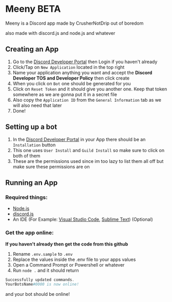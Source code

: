# **Meeny BETA**
Meeny is a Discord app made by CrusherNotDrip out of boredom

also made with discord.js and node.js and whatever
## **Creating an App**
1. Go to the [Discord Developer Portal](https://discord.com/developers/applications) then Login if you haven't already
2. Click/Tap on `New Application` located in the top right
3. Name your application anything you want and accept the **Discord Developer TOS and Developer Policy** then click create
4. When you click on `Bot` one should be generated for you
5. Click on `Reset Token` and it should give you another one. Keep that token somewhere as we are gonna put it in a secret file
6. Also copy the `Application ID` from the `General Information` tab as we will also need that later
7. Done!

## **Setting up a bot**
1. In the [Discord Developer Portal](https://discord.com/developers/applications) in your App there should be an `Installation` button
2. This one uses `User Install` and `Guild Install` so make sure to click on both of them
3. These are the permissions used since im too lazy to list them all off but make sure these permissions are on

## **Running an App**
### **Required things:**
- [Node.js](https://nodejs.org/en/)
- [discord.js](https://discord.js.org/#/)
- An IDE (For Example: [Visual Studio Code](https://code.visualstudio.com), [Sublime Text](https://www.sublimetext.com)) (Optional)

### **Get the app online:**
**If you haven't already then get the code from this github**
1. Rename `.env.sample` to `.env`
2. Replace the values inside the .env file to your apps values
3. Open a Command Prompt or Powershell or whatever
4. Run `node .` and it should return
```powershell
Successfully updated commands.
YourBotsName#0000 is now online!
```
and your bot should be online!